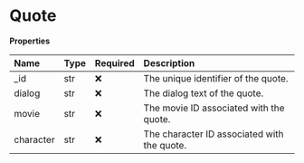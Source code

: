# Quote

**Properties**

| Name      | Type | Required | Description                                 |
| :-------- | :--- | :------- | :------------------------------------------ |
| \_id      | str  | ❌       | The unique identifier of the quote.         |
| dialog    | str  | ❌       | The dialog text of the quote.               |
| movie     | str  | ❌       | The movie ID associated with the quote.     |
| character | str  | ❌       | The character ID associated with the quote. |

<!-- This file was generated by liblab | https://liblab.com/ -->
